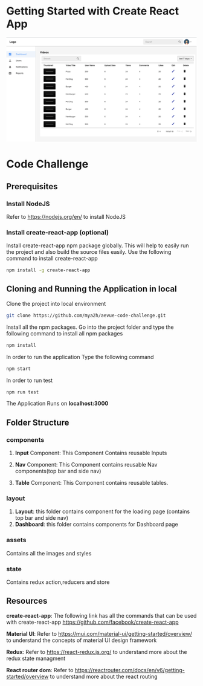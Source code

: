 # Getting Started with Create React App
![Getting Started](./src/assets/image/landing.png)
# Code Challenge

## Prerequisites

### Install NodeJS
Refer to https://nodejs.org/en/ to install NodeJS

### Install create-react-app (optional)
Install create-react-app npm package globally. This will help to easily run the project and also build the source files easily. Use the following command to install create-react-app

```bash
npm install -g create-react-app
```

## Cloning and Running the Application in local

Clone the project into local environment 

```bash
git clone https://github.com/mya2h/aevue-code-challenge.git
```

Install all the npm packages. Go into the project folder and type the following command to install all npm packages

```bash
npm install
```

In order to run the application Type the following command

```bash
npm start
```

In order to run test

```bash
npm run test
```

The Application Runs on **localhost:3000**

## Folder Structure
### components

1. **Input** Component: This Component Contains reusable Inputs

2. **Nav** Component: This Component contains reusable Nav components(top bar and side nav)

3. **Table** Component: This Component contains reusable tables.


### layout

1. **Layout**: this folder contains component for the loading page (contains top bar and side nav)
2. **Dashboard**: this folder contains components for Dashboard page

### assets

Contains all the images and styles 

### state

Contains redux action,reducers and store 


## Resources

**create-react-app**: The following link has all the commands that can be used with create-react-app
https://github.com/facebook/create-react-app

**Material UI**: Refer to https://mui.com/material-ui/getting-started/overview/ to understand the concepts of material UI design framework 

**Redux**: Refer to https://react-redux.js.org/ to understand more about the redux state managment

**React router dom**: Refer to https://reactrouter.com/docs/en/v6/getting-started/overview to understand more about the react routing